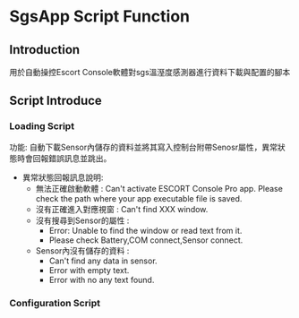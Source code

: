 # SgsApp Script Function
## Introduction
用於自動操控Escort Console軟體對sgs溫溼度感測器進行資料下載與配置的腳本
## Script Introduce
### Loading Script
功能: 自動下載Sensor內儲存的資料並將其寫入控制台附帶Senosr屬性，異常狀態時會回報錯誤訊息並跳出。
* 異常狀態回報訊息說明:
  * 無法正確啟動軟體 : Can't activate ESCORT Console Pro app. Please check the path where your app executable file is saved.
  * 沒有正確進入對應視窗 : Can't find XXX window.
  * 沒有搜尋到Sensor的屬性 :
    * Error: Unable to find the window or read text from it.
    * Please check Battery,COM connect,Sensor connect.
  * Sensor內沒有儲存的資料 :
    * Can't find any data in sensor.
    * Error with empty text.
    * Error with no any text found.
### Configuration Script

